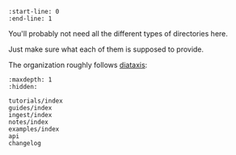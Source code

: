 ```{include} ../README.md
:start-line: 0
:end-line: 1
```

You'll probably not need all the different types of directories here.

Just make sure what each of them is supposed to provide.

The organization roughly follows [diataxis](https://diataxis.fr/):

```{toctree}
:maxdepth: 1
:hidden:

tutorials/index
guides/index
ingest/index
notes/index
examples/index
api
changelog
```
